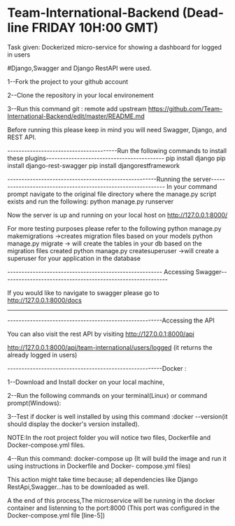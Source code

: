 # Team-International-Backend (Dead-line FRIDAY 10H:00 GMT)


Task given: Dockerized micro-service for showing a dashboard for logged in users

#Django,Swagger and Django RestAPI were  used.


1--Fork the project to your github account
    
   
2--Clone the repository in your local environement

3--Run this command git : remote add upstream https://github.com/Team-International-Backend/edit/master/README.md
 
 
 Before running this please keep in mind you will need Swagger, Django, and REST API.
 
 
---------------------------------------Run the following commands to install these plugins------------------------------------------
 pip install django
 pip install django-rest-swagger
 pip install djangorestframework
 
 -----------------------------------------------------Running the server-------------------------------------------------------------
In your command prompt navigate to the original file directory where the manage.py script exists and run the following:
python manage.py runserver

Now the server is up and running on your local host on http://127.0.0.1:8000/


For more testing purposes please refer to the following
python manage.py makemigrations ->creates migration files based on your models
python manage.py migrate -> will create the tables in your db based on the migration files created
python manage.py createsuperuser ->will create a superuser for your application in the database

------------------------------------------------------- Accessing Swagger-----------------------------------------------------------


If you would like to navigate to swagger please go to http://127.0.0.1:8000/docs


------------------------------------------------------------------------------------------


-------------------------------------------------------Accessing the API

You can also visit the rest API by visiting http://127.0.0.1:8000/api 

http://127.0.0.1:8000/api/team-international/users/logged (it returns the already logged in users)




-------------------------------------------------------Docker :

1--Download and Install docker on your local machine,

2--Run the following  commands on your terminal(Linux) or command prompt(Windows):

3--Test if docker is well installed by using this command :docker --version(it should display the docker's version installed).
        
 NOTE:In the root project folder you will notice two files, Dockerfile and Docker-compose.yml files.
        
4--Run this command: docker-compose up (It will build the image and run it using instructions in Dockerfile and Docker-              compose.yml files)
          
 This action might take time because; all dependencies like Django RestApi,Swagger...has to be downloaded as well.
        
 A the end of this process,The microservice will be running in the docker container and listenning to the port:8000
       (This port was configured in the  Docker-compose.yml file [line-5])


 
